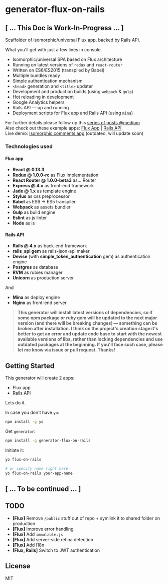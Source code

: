 # generator-flux-on-rails

## [ ... This Doc is Work-In-Progress ... ]

Scaffolder of isomorphic/universal Flux app, backed by Rails API.

What you'll get with just a few lines in console.

* Isomorphic/universal SPA based on Flux architecture
* Running on latest versions of `redux` and `react-router`
* Written on ES6/ES2015 (transpiled by Babel)
* Multiple bundles ready
* Simple authentication mechanism
* `<head>` generation and `<title>` updater
* Development and production builds (using `webpack` & `gulp`)
* Hot reloading in development
* Google Analytics helpers
* Rails API — up and running
* Deployment scripts for Flux app and Rails API (using `mina`)

For further details please follow up this [series of posts @medium](https://medium.com/@alexfedoseev/isomorphic-react-with-rails-part-i-440754e82a59)  
Also check out these example apps: [Flux App](https://github.com/alexfedoseev/isomorphic-comments-app) | [Rails API](https://github.com/alexfedoseev/isomorphic-comments-api)  
Live demo: [Isomorphic comments app](http://isomorphic-comments.alexfedoseev.com) (outdated, will update soon)

### Technologies used

#### Flux app

* **React @ 0.13.3**
* **Redux @ 1.0.0-rc** as Flux implementation
* **React Router @ 1.0.0-beta3** as... Router
* **Express @ 4.x** as front-end framework
* **Jade @ 1.x** as template engine
* **Stylus** as css preprocessor
* **Babel** as ES6 -> ES5 transpiler
* **Webpack** as assets bundler
* **Gulp** as build engine
* **Eslint** as js linter
* **Node** as is

#### Rails API

* **Rails @ 4.x** as back-end framework
* **rails_api gem** as rails-json-api maker
* **Devise** (with **simple_token_authentication** gem) as authentication engine
* **Postgres** as database
* **RVM** as rubies manager
* **Unicorn** as production server

And

* **Mina** as deploy engine
* **Nginx** as front-end server

> **This generator will install latest versions of dependencies, so if some npm package or ruby gem will be updated to the next major version (and there will be breaking changes) — something can be broken after installation. I think on the project's creation stage it's better to get an error and update code base to start with the newest available versions of libs, rather than locking dependencies and use outdated packages at the beginning. If you'll face such case, please let me know via issue or pull request. Thanks!**

## Getting Started

This generator will create 2 apps:

* Flux app
* Rails API

Lets do it.

In case you don't have `yo`:

```bash
npm install -g yo
```

Get `generator`:

```bash
npm install -g generator-flux-on-rails
```

Initiate it:

```bash
yo flux-on-rails

# or specify name right here
yo flux-on-rails your-app-name
```

## [ ... To be continued ... ]


## TODO

* **[Flux]** Remove `/public` stuff out of repo + symlink it to shared folder on production
* **[Flux]** Improve error handling
* **[Flux]** Add `immutable.js`
* **[Flux]** Add server-side retina detection
* **[Flux]** Add I18n
* **[Flux, Rails]** Switch to JWT authentication

## License

MIT
